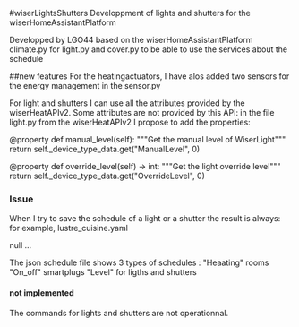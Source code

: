 #wiserLightsShutters
  Developpment of lights and shutters for the wiserHomeAssistantPlatform

Developped by LGO44
based on  the wiserHomeAssistantPlatform
climate.py for light.py and cover.py to be able to use the services about the schedule

##new features
For the heatingactuators, I have alos added two sensors for the energy management in the sensor.py


For light and shutters I can use all the attributes provided by the wiserHeatAPIv2.
Some attributes are not provided by this API:
 in the file light.py from the wiserHeatAPIv2 I propose to add the properties: 
 
@property
def manual_level(self):
    """Get the manual level of WiserLight"""
    return self._device_type_data.get("ManualLevel", 0)
    
@property
def override_level(self) -> int:
    """Get the light override level"""
    return self._device_type_data.get("OverrideLevel", 0) 
		

### Issue
When I try to save the schedule of a light or a shutter the result is always:
for example, lustre_cuisine.yaml

null
...
 
 The json schedule file shows 3 types of schedules : 
	"Heaating"		rooms
	"On_off"		smartplugs
	"Level"        	for ligths and shutters    

#### not implemented
The commands for lights and shutters are not operationnal.
	
